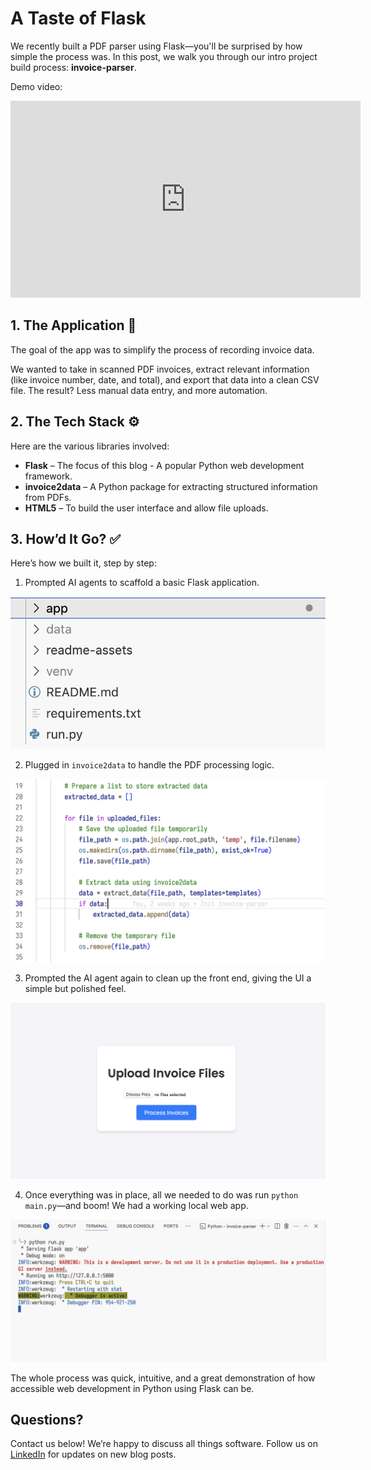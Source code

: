 # A Taste of Flask

We recently built a PDF parser using Flask—you'll be surprised by how simple the process was. In this post, we walk you through our intro project build process: **invoice-parser**.

Demo video:

<iframe width="560" height="315" src="https://www.youtube.com/embed/qHFbuiNJJdI?si=VEhZAwD8hFtvaXkt" title="YouTube video player" frameborder="0" allow="accelerometer; autoplay; clipboard-write; encrypted-media; gyroscope; picture-in-picture; web-share" referrerpolicy="strict-origin-when-cross-origin" allowfullscreen></iframe>

## 1. The Application 🧾

The goal of the app was to simplify the process of recording invoice data.

We wanted to take in scanned PDF invoices, extract relevant information (like invoice number, date, and total), and export that data into a clean CSV file. The result? Less manual data entry, and more automation.

## 2. The Tech Stack ⚙️

Here are the various libraries involved:

-   **Flask** – The focus of this blog - A popular Python web development framework.
-   **invoice2data** – A Python package for extracting structured information from PDFs.
-   **HTML5** – To build the user interface and allow file uploads.

## 3. How’d It Go? ✅

Here’s how we built it, step by step:

1.  Prompted AI agents to scaffold a basic Flask application.

![1](../assets/Flask-Demo-1.png)

2.  Plugged in `invoice2data` to handle the PDF processing logic.

![1](../assets/Flask-Demo-2.png)

3.  Prompted the AI agent again to clean up the front end, giving the UI a simple but polished feel.

![1](../assets/Flask-Demo-3.png)

4.  Once everything was in place, all we needed to do was run `python main.py`—and boom! We had a working local web app.

![1](../assets/Flask-Demo-4.png)

The whole process was quick, intuitive, and a great demonstration of how accessible web development in Python using Flask can be.

## Questions?

Contact us below! We’re happy to discuss all things software. Follow us on [LinkedIn](https://www.linkedin.com/company/aspirecodingacademy/) for updates on new blog posts.
